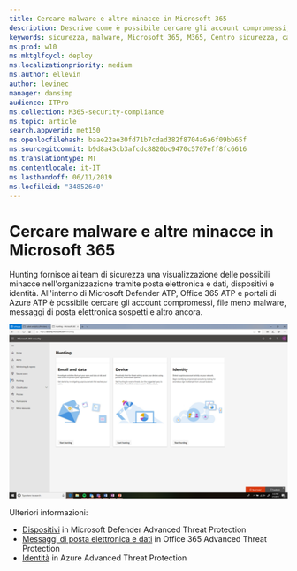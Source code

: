 ```yaml
---
title: Cercare malware e altre minacce in Microsoft 365
description: Descrive come è possibile cercare gli account compromessi, il file con meno malware, i messaggi di posta elettronica sospetti e altro ancora.
keywords: sicurezza, malware, Microsoft 365, M365, Centro sicurezza, caccia, caccia, Microsoft Defender ATP, Office 365 ATP, Azure ATP
ms.prod: w10
ms.mktglfcycl: deploy
ms.localizationpriority: medium
ms.author: ellevin
author: levinec
manager: dansimp
audience: ITPro
ms.collection: M365-security-compliance
ms.topic: article
search.appverid: met150
ms.openlocfilehash: baae22ae30fd71b7cdad382f8704a6a6f09bb65f
ms.sourcegitcommit: b9d8a43cb3afcdc8820bc9470c5707eff8fc6616
ms.translationtype: MT
ms.contentlocale: it-IT
ms.lasthandoff: 06/11/2019
ms.locfileid: "34852640"
---
```

# <a name="hunt-for-malware-and-other-threats-in-microsoft-365"></a>Cercare malware e altre minacce in Microsoft 365

Hunting fornisce ai team di sicurezza una visualizzazione delle possibili minacce nell'organizzazione tramite posta elettronica e dati, dispositivi e identità. All'interno di Microsoft Defender ATP, Office 365 ATP e portali di Azure ATP è possibile cercare gli account compromessi, file meno malware, messaggi di posta elettronica sospetti e altro ancora.

![Pagina di caccia](./media/security-docs/hunt.png)

Ulteriori informazioni:

* [Dispositivi](https://docs.microsoft.com/windows/security/threat-protection/microsoft-defender-atp/advanced-hunting) in Microsoft Defender Advanced Threat Protection
* [Messaggi di posta elettronica e dati](https://docs.microsoft.com/en-us/office365/securitycompliance/office-365-atp) in Office 365 Advanced Threat Protection
* [Identità](https://docs.microsoft.com/en-us/azure-advanced-threat-protection/investigate-a-user) in Azure Advanced Threat Protection
